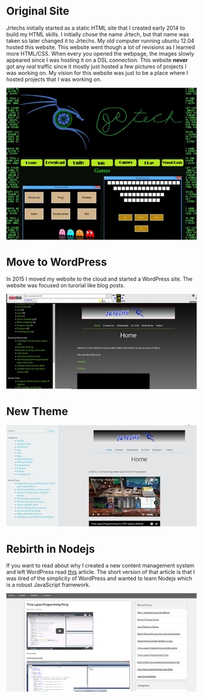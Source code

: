 # Original Site

Jrtechs initially started as a static HTML site that I created early 2014 to
build my HTML skills. I initially chose the name Jrtech, but that name was taken
so later changed it to Jrtechs. My old computer running ubuntu 12.04 hosted this
website. This website went though a lot of revisions as I learned more HTML/CSS.
When every you opened the webpage, the images slowly appeared since I was
hosting it on a DSL connection. This website **never** got any *real* traffic
since it mostly just hosted a few pictures of projects I was working on. My
vision for this website was just to be a place where I hosted projects that I
was working on.

![Original edgy site](media/fbd5a1128549b4feb5bafe3595ac1989.png)

# Move to WordPress

In 2015 I moved my website to the cloud and started a WordPress site. The
website was focused on turorial like blog posts.

![Initial wordpress theme](media/4fcc3a9fe52f7b2e8bc1bfb164846073.png)

# New Theme

![Second wordpress theme](media/55ad5b49fe28c6374968b0f8a5b3e48b.png)

# Rebirth in Nodejs


If you want to read about why I created a new content management system and left
WordPress read
[this](http://jrtechs.net/web-development/why-i-stopped-using-wordpress)
article. The short version of that article is that I was tired of the simplicity
of WordPress and wanted to learn Nodejs which is a robust JavaScript framework.

![current image of site](media/0a829ea2071126a5642534f54bc0fe19.png)
